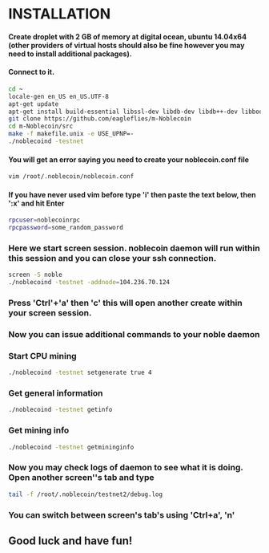 # INSTALLATION
#### Create droplet with 2 GB of memory at digital ocean, ubuntu 14.04x64 (other providers of virtual hosts should also be fine however you may need to install additional packages).
#### Connect to it.
```bash
cd ~
locale-gen en_US en_US.UTF-8 
apt-get update
apt-get install build-essential libssl-dev libdb-dev libdb++-dev libboost-all-dev libgmp-dev git screen -y
git clone https://github.com/eagleflies/m-Noblecoin
cd m-Noblecoin/src
make -f makefile.unix -e USE_UPNP=-
./noblecoind -testnet
```
#### You will get an error saying you need to create your noblecoin.conf file
```bash
vim /root/.noblecoin/noblecoin.conf
```

#### If you have never used vim before type 'i' then paste the text below, then ':x' and hit Enter
```bash
rpcuser=noblecoinrpc
rpcpassword=some_random_password
```
### Here we start screen session. noblecoin daemon will run within this session and you can close your ssh connection.
```bash
screen -S noble
./noblecoind -testnet -addnode=104.236.70.124
```
### Press 'Ctrl'+'a' then 'c' this will open another create within your screen session.
### Now you can issue additional commands to your noble daemon
### Start CPU mining
```bash
./noblecoind -testnet setgenerate true 4
```
### Get general information
```bash
./noblecoind -testnet getinfo
```
### Get mining info
```bash
./noblecoind -testnet getmininginfo
```
### Now you may check logs of daemon to see what it is doing. Open another screen''s tab and type
```bash
tail -f /root/.noblecoin/testnet2/debug.log
```

### You can switch between screen's tab's using 'Ctrl+a', 'n' 

## Good luck and have fun!
